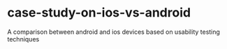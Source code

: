 # case-study-on-ios-vs-android
A comparison between android and ios devices based on usability testing techniques
